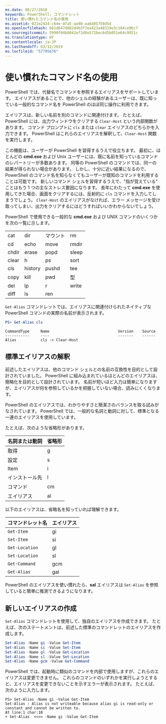 ```yaml
---
ms.date: 08/27/2018
keywords: PowerShell, コマンドレット
title: 使い慣れたコマンド名の使用
ms.assetid: 021e2424-c64e-4fa5-aa98-aa6405758d5d
ms.openlocfilehash: b61d647d882d4b2f7ea423a48319e3c104ce96c7
ms.sourcegitcommit: 5990f04b8042ef2d8e571bec6d5b051e64c9921c
ms.translationtype: HT
ms.contentlocale: ja-JP
ms.lasthandoff: 03/12/2019
ms.locfileid: "57795676"
---
```

# <a name="using-familiar-command-names"></a>使い慣れたコマンド名の使用

PowerShell では、代替名でコマンドを参照するエイリアスをサポートしています。 エイリアスがあることで、他のシェルの経験があるユーザーは、既に知っている一般的なコマンド名を PowerShell のほぼ同じ操作に利用できます。

エイリアスは、新しい名前を別のコマンドに関連付けます。 たとえば、PowerShell には、出力ウィンドウをクリアする `Clear-Host` という内部関数があります。 コマンド プロンプトに `cls` または `clear` エイリアスのどちらかを入力できます。 PowerShell はこれらのエイリアスを解釈して、`Clear-Host` 関数を実行します。

この機能は、ユーザーが PowerShell を習得するうえで役立ちます。 最初に、ほとんどの **cmd.exe** および Unix ユーザーには、既に名前を知っているコマンドのレパートリーが多数あります。 同等の PowerShell のコマンドでは、同一の結果が得られない場合があります。 しかし、十分に近い結果になるので、PowerShell のコマンド名を知らなくてもユーザーが既知のコマンドを利用することは可能です。 新しいコマンド シェルを習得するうえで、"指が覚えている" ことはもう 1 つの主なストレス要因になります。 長年にわたって **cmd.exe** を使用してきた場合、画面をクリアするには、反射的に `cls` コマンドを入力してしまうでしょう。 `Clear-Host` のエイリアスがなければ、エラー メッセージを受け取ってしまい、出力をクリアするにはどうすればいいかわからないでしょう。

PowerShell で使用できる一般的な **cmd.exe** および UNIX コマンドのいくつかを次の一覧に示します。

|||||
|-|-|-|-|
|cat|dir|マウント|rm|
|cd|echo|move|rmdir|
|chdir|erase|popd|sleep|
|clear|h|ps|sort|
|cls|history|pushd|tee|
|copy|kill|pwd|型|
|del|lp|r|write|
|diff|ls|ren||

`Get-Alias` コマンドレットでは、エイリアスに関連付けられたネイティブな PowerShell コマンドの実際の名前が表示されます。

```powershell
PS> Get-Alias cls
```

```Output
CommandType     Name                               Version    Source
-----------     ----                               -------    ------
Alias           cls -> Clear-Host
```

## <a name="interpreting-standard-aliases"></a>標準エイリアスの解釈

前述したエイリアスは、他のコマンド シェルとの名前の互換性を目的として設計されていました。
PowerShell に組み込まれているほとんどのエイリアスは、簡略化を目的として設計されています。 名前が短いほど入力は簡単になりますが、エイリアスが何を参照しているかを把握していない場合、読みにくくなります。

PowerShell のエイリアスでは、わかりやすさと簡潔さのバランスを取る試みがなされています。 PowerShell では、一般的な名詞と動詞に対して、標準となる一連のエイリアスを使用しています。

たとえば、次のような省略形があります。

| 名詞または動詞 | 省略形 |
|--------------|--------------|
| 取得          | g            |
| 設定          | s            |
| Item         | i            |
| インストール先     | l            |
| コマンド      | cm           |
| エイリアス        | al           |

以下のエイリアスは、省略名を知っていれば理解できます。

| コマンドレット名    | エイリアス |
|----------------|-------|
| `Get-Item`     | gi    |
| `Set-Item`     | si    |
| `Get-Location` | gl    |
| `Set-Location` | sl    |
| `Get-Command`  | gcm   |
| `Get-Alias`    | gal   |

PowerShell のエイリアスを使い慣れたら、**sal** エイリアスは `Set-Alias` を参照していると簡単に推測できるようになります。

## <a name="creating-new-aliases"></a>新しいエイリアスの作成

`Set-Alias` コマンドレットを使用して、独自のエイリアスを作成できます。 たとえば、次のステートメントは、前述した標準のコマンドレットのエイリアスを作成します。

```powershell
Set-Alias -Name gi -Value Get-Item
Set-Alias -Name si -Value Set-Item
Set-Alias -Name gl -Value Get-Location
Set-Alias -Name sl -Value Set-Location
Set-Alias -Name gcm -Value Get-Command
```

PowerShell では、起動時に類似のコマンドを内部で使用しますが、これらのエイリアスは変更できません。
これらのコマンドのいずれかを実行しようとすると、エイリアスを変更できないことを示すエラーが表示されます。 たとえば、次のように入力します。

```
PS> Set-Alias -Name gi -Value Get-Item
Set-Alias : Alias is not writeable because alias gi is read-only or constant and cannot be written to.
At line:1 char:10
+ Set-Alias  <<<< -Name gi -Value Get-Item
```
